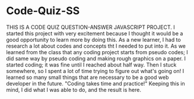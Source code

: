 # Code-Quiz-SS
THIS IS A CODE QUIZ QUESTION-ANSWER JAVASCRIPT PROJECT.
I started this project with very excitement because I thought it would be a good opportunity to learn more by doing this. 
As a new learner, I had to research a lot about codes and concepts tht I needed to put into it.
As we learned from the class that any coding project starts from pseudo codes; I did same way by pseudo coding and making rough graphics on a paper. 
I started coding; it was fine until I reached about half way. Then I stuck somewhere, so I spent a lot of time trying to figure out what's going on! I learned so many small things that are necessary to be a good web developer in the future. "Coding takes time and practice!" Keeping this in mind, I did what I was able to do, and the result is here.

